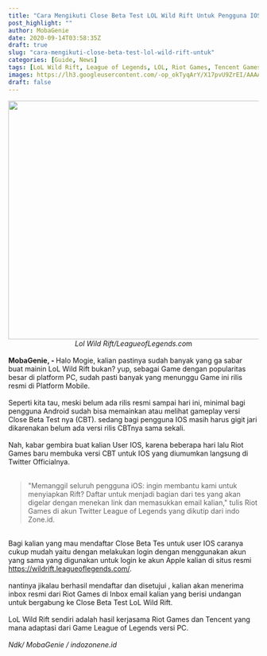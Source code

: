 ```yaml
---
title: "Cara Mengikuti Close Beta Test LOL Wild Rift Untuk Pengguna IOS"
post_highlight: ""
author: MobaGenie
date: 2020-09-14T03:58:35Z
draft: true
slug: "cara-mengikuti-close-beta-test-lol-wild-rift-untuk"
categories: [Guide, News]
tags: [LoL Wild Rift, League of Legends, LOL, Riot Games, Tencent Games]
images: https://lh3.googleusercontent.com/-op_okTyqArY/X17pvU9ZrEI/AAAAAAAABOM/VIjlE-8aZEUahCHQyVOpqzYBIqkKCfK_ACLcBGAsYHQ/s1600/IMG_ORG_1600055565021.jpeg
draft: false
---
```


<div><div text-align: center;"><a href="https://lh3.googleusercontent.com/-op_okTyqArY/X17pvU9ZrEI/AAAAAAAABOM/VIjlE-8aZEUahCHQyVOpqzYBIqkKCfK_ACLcBGAsYHQ/s1600/IMG_ORG_1600055565021.jpeg"  ><img  src="https://lh3.googleusercontent.com/-op_okTyqArY/X17pvU9ZrEI/AAAAAAAABOM/VIjlE-8aZEUahCHQyVOpqzYBIqkKCfK_ACLcBGAsYHQ/s1600/IMG_ORG_1600055565021.jpeg"  width="640" height="480"  ></a></div><div style="text-align: center;"><i>Lol Wild Rift/LeagueofLegends.co</i>m</div><br>
</div><div><div><b>MobaGenie, - </b>Halo Mogie, kalian pastinya sudah banyak yang ga sabar buat mainin LoL Wild Rift bukan? yup, sebagai Game dengan popularitas besar di platform PC, sudah pasti banyak yang menunggu Game ini rilis resmi di Platform Mobile.</div><div><br>
</div><div>Seperti kita tau, meski belum ada rilis resmi sampai hari ini, minimal bagi pengguna Android sudah bisa memainkan atau melihat gameplay versi Close Beta Test nya (CBT). sedang bagi pengguna IOS masih harus gigit jari dikarenakan belum ada versi rilis CBTnya sama sekali.</div><div><br>
</div><div>Nah, kabar gembira buat kalian User IOS, karena beberapa hari lalu Riot Games baru membuka versi CBT untuk IOS yang diumumkan langsung di Twitter Officialnya.</div><div><br>
</div><blockquote>"Memanggil seluruh pengguna iOS: ingin membantu kami untuk menyiapkan Rift? Daftar untuk menjadi bagian dari tes yang akan digelar dengan menekan link dan memasukkan email kalian," tulis Riot Games di akun Twitter League of Legends yang dikutip dari indo Zone.id.</blockquote><div><br>
</div><div>Bagi kalian yang mau mendaftar Close Beta Tes untuk user IOS caranya cukup mudah yaitu dengan melakukan login dengan menggunakan akun yang sama yang digunakan untuk login ke akun Apple kalian di situs resmi <a href="https://wildrift.leagueoflegends.com/" title="">https://wildrift.leagueoflegends.com/</a>.&nbsp;</div><div><br>
</div><div>nantinya jikalau berhasil mendaftar dan disetujui , kalian akan menerima inbox resmi dari Riot Games di Inbox email kalian yang berisi undangan untuk bergabung ke Close Beta Test LoL Wild Rift.&nbsp;</div><div><br>
</div><div>LoL Wild Rift sendiri adalah hasil kerjasama Riot Games dan Tencent yang mana adaptasi dari Game League of Legends versi PC.&nbsp;</div><div><br>
</div><div><i>Ndk/ MobaGenie / indozonene.id</i></div><div><br>
</div></div>
